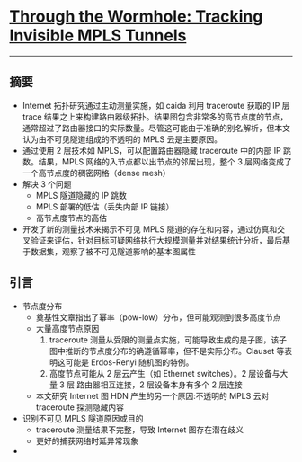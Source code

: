 # [Through the Wormhole: Tracking Invisible MPLS Tunnels](https://orbi.ulg.ac.be/bitstream/2268/214681/1/paper.pdf)
------

## 摘要
- Internet 拓扑研究通过主动测量实施，如 caida 利用 traceroute 获取的 IP 层 trace 结果之上来构建路由器级拓扑。结果图包含非常多的高节点度的节点，通常超过了路由器接口的实际数量。尽管这可能由于准确的别名解析，但本文认为由不可见隧道组成的不透明的 MPLS 云是主要原因。
- 通过使用 2 层技术如 MPLS，可以配置路由器隐藏 traceroute 中的内部 IP 跳数。结果，MPLS 网络的入节点都以出节点的邻居出现，整个 3 层网络变成了一个高节点度的稠密网格（dense mesh）
- 解决 3 个问题
	- MPLS 隧道隐藏的 IP 跳数
	- MPLS 部署的低估（丢失内部 IP 链接）
	- 高节点度节点的高估
- 开发了新的测量技术来揭示不可见 MPLS 隧道的存在和内容，通过仿真和交叉验证来评估，针对目标可疑网络执行大规模测量并对结果统计分析，最后基于数据集，观察了被不可见隧道影响的基本图属性 

## 引言
- 节点度分布
	- 奠基性文章指出了幂率（pow-low）分布，但可能观测到很多高度节点
	- 大量高度节点原因
		1. traceroute 测量从受限的测量点实施，可能导致生成的是子图，该子图中推断的节点度分布的确遵循幂率，但不是实际分布。Clauset 等表明这可能是 Erdos-Renyi 随机图的特例。
		2. 高度节点可能从 2 层云产生（如 Ethernet switches）。2 层设备与大量 3 层 路由器相互连接，2 层设备本身有多个 2 层连接
	- 本文研究 Internet 图 HDN 产生的另一个原因:不透明的 MPLS 云对 traceroute 探测隐藏内容
- 识别不可见 MPLS 隧道原因或目的
	- traceroute 测量结果不完整，导致 Internet 图存在潜在歧义
	- 更好的捕获网络时延异常现象
- 
	
